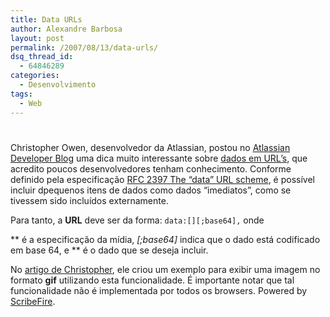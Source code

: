 ```yaml
---
title: Data URLs
author: Alexandre Barbosa
layout: post
permalink: /2007/08/13/data-urls/
dsq_thread_id:
  - 64846289
categories:
  - Desenvolvimento
tags:
  - Web
---
```

# 

Christopher Owen, desenvolvedor da Atlassian, postou no [Atlassian Developer Blog][1] uma dica muito interessante sobre [dados em URL’s][2], que acredito poucos desenvolvedores tenham conhecimento. Conforme definido pela especificação [RFC 2397 The “data” URL scheme][3], é possível incluir dpequenos itens de dados como dados “imediatos”, como se tivessem sido incluídos externamente.

 [1]: http://blogs.atlassian.com/developer
 [2]: http://blogs.atlassian.com/developer/2007/08/data_urls.html
 [3]: http://tools.ietf.org/html/rfc2397

Para tanto, a **URL** deve ser da forma: 
`data:[][;base64],` onde 

** é a especificação da mídia, *[;base64]* indica que o dado está codificado em base 64, e ** é o dado que se deseja incluir.

No [artigo de Christopher][2], ele criou um exemplo para exibir uma imagem no formato **gif** utilizando esta funcionalidade. É importante notar que tal funcionalidade não é implementada por todos os browsers. 
Powered by [ScribeFire][4].

 [4]: http://scribefire.com/